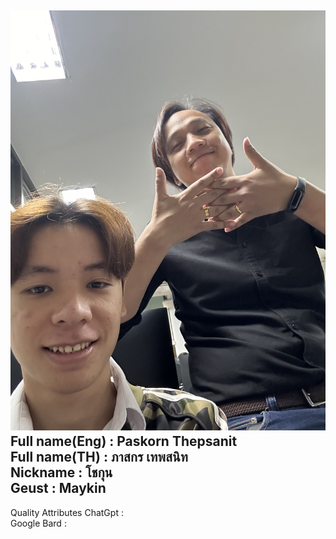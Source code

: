 ![alt text for screen readers](รูป.jpg "Text to show on mouseover")
Full name(Eng) : Paskorn Thepsanit  
Full name(TH) : ภาสกร เทพสนิท  
Nickname : โชกุน  
Geust : Maykin  
-
Quality Attributes
ChatGpt :  
Google Bard :  
